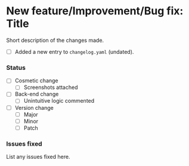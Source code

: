 # New feature/Improvement/Bug fix: Title

Short description of the changes made.

- [ ] Added a new entry to `changelog.yaml` (undated).

### Status
- [ ] Cosmetic change
  - [ ] Screenshots attached
- [ ] Back-end change
  - [ ] Unintuitive logic commented
- [ ] Version change
  - [ ] Major
  - [ ] Minor
  - [ ] Patch

### Issues fixed

List any issues fixed here.
